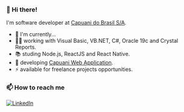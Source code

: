 ### 👋 Hi there! 
I'm software developer at [Capuani do Brasil S/A](http://capuani.com.br/).

- 👨 I'm currently... 
- 👨‍💻 working with Visual Basic, VB.NET, C#, Oracle 19c and Crystal Reports.
- 📚 studing Node.js, ReactJS and React Native.
- 🚀 developing [Capuani Web Application](https://app.capuani.com.br).
- ⚡ available for freelance projects opportunities.

### 📫 How to reach me
[![LinkedIn](https://img.shields.io/badge/LinkedIn-0077B5?style=for-the-badge&logo=linkedin&logoColor=white)](https://www.linkedin.com/in/eric-crozatti-1447688a/)
